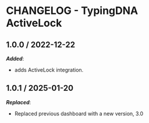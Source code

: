 # CHANGELOG - TypingDNA ActiveLock


## 1.0.0 / 2022-12-22

***Added***:

* adds ActiveLock integration.

## 1.0.1 / 2025-01-20

***Replaced***:

* Replaced previous dashboard with a new version, 3.0